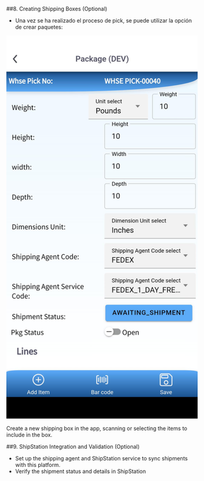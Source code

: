 ##8. Creating Shipping Boxes (Optional)
   - Una vez se ha realizado el proceso de pick, se puede utilizar la opción de crear paquetes:

![Media (47).jpg](/.attachments/Media%20(47)-8553577e-2500-4655-a3bd-66500d137d14.jpg)

Create a new shipping box in the app, scanning or selecting the items to include in the box.

##9. ShipStation Integration and Validation (Optional)
   - Set up the shipping agent and ShipStation service to sync shipments with this platform.
   - Verify the shipment status and details in ShipStation